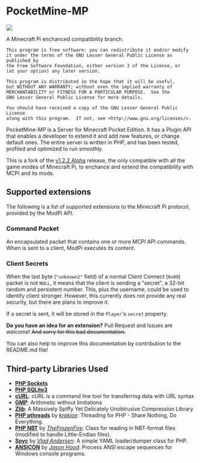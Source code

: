 # PocketMine-MP
![](http://shoghicp.github.com/PocketMine-MP/favicon.png)

A Minecraft Pi enchanced compatibility branch.

```
This program is free software: you can redistribute it and/or modify
it under the terms of the GNU Lesser General Public License as published by
the Free Software Foundation, either version 3 of the License, or
(at your option) any later version.

This program is distributed in the hope that it will be useful,
but WITHOUT ANY WARRANTY; without even the implied warranty of
MERCHANTABILITY or FITNESS FOR A PARTICULAR PURPOSE.  See the
GNU Lesser General Public License for more details.

You should have received a copy of the GNU Lesser General Public License
along with this program.  If not, see <http://www.gnu.org/licenses/>.
```

PocketMine-MP is a Server for Minecraft Pocket Edition. It has a Plugin API that enables a developer to extend it and add new features, or change default ones. The entire server is written in PHP, and has been tested, profiled and optimized to run smoothly.

This is a fork of the [v1.2.2 Alpha](https://github.com/PocketMine-MP/PocketMine-MP/releases/Alpha_1.2.2) release, the only compatible with all the game modes of Minecraft Pi, to enchance and extend the compatibility with MCPI and its mods.

## Supported extensions
The following is a list of supported extensions to the Minecraft Pi protocol, provided by the ModPi API.

### Command Packet
An encapsulated packet that contains one or more MCPI API commands. When is sent to a client, ModPi executes its content.

### Client Secrets
When the last byte (`"unknown2"` field) of a normal Client Connect (`0x09`) packet is not `NULL`, it means that the client is sending a "secret", a 32-bit random and persistent number. This, plus the username, could be used to identify client stronger. However, this currently does not provide any real security, but there are plans to improve it.

If a secret is sent, it will be stored in the `Player`'s `secret` property.

**Do you have an idea for an extension?** Pull Request and Issues are welcome! ~~And sorry for this bad documentation.~~

You can also help to improve this documentation by contribution to the README.md file!

## Third-party Libraries Used
* **[PHP Sockets](http://php.net/manual/en/book.sockets.php)**
* **[PHP SQLite3](http://php.net/manual/en/book.sqlite3.php)**
* **[cURL](http://curl.haxx.se/)**: cURL is a command line tool for transferring data with URL syntax
* **[GMP](http://gmplib.org/)**: Arithmetic without limitations
* **[Zlib](http://www.zlib.net/)**: A Massively Spiffy Yet Delicately Unobtrusive Compression Library
* **[PHP pthreads](https://github.com/krakjoe/pthreads)** by _[krakjoe](https://github.com/krakjoe)_: Threading for PHP - Share Nothing, Do Everything.
* **[PHP NBT](https://github.com/TheFrozenFire/PHP-NBT-Decoder-Encoder/blob/master/nbt.class.php)** by _[TheFrozenFire](https://github.com/TheFrozenFire)_: Class for reading in NBT-format files (modified to handle Little-Endian files).
* **[Spyc](https://github.com/mustangostang/spyc/blob/master/Spyc.php)** by _[Vlad Andersen](https://github.com/mustangostang)_: A simple YAML loader/dumper class for PHP.
* **[ANSICON](https://github.com/adoxa/ansicon)** by _[Jason Hood](https://github.com/adoxa)_: Process ANSI escape sequences for Windows console programs.
